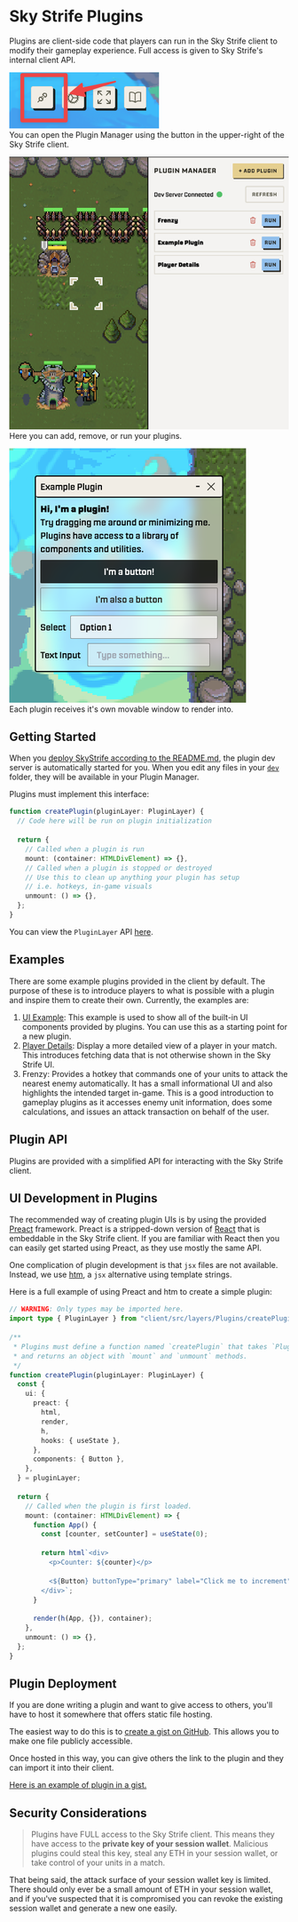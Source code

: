# Sky Strife Plugins

Plugins are client-side code that players can run in the Sky Strife client to modify their gameplay experience. Full access is given to Sky Strife's internal client API.

![plugin button location](./public/button.png)  
You can open the Plugin Manager using the button in the upper-right of the Sky Strife client.

![plugin manager sidebar](./public/sidebar.png)  
Here you can add, remove, or run your plugins.

![example plugin window](./public/plugin_window.png)  
Each plugin receives it's own movable window to render into.

## Getting Started

When you [deploy SkyStrife according to the README.md](../../README.md#initial-dev-setup), the plugin dev server is automatically started for you.
When you edit any files in your [`dev`](./dev) folder, they will be available in your Plugin Manager.

Plugins must implement this interface:

```typescript
function createPlugin(pluginLayer: PluginLayer) {
  // Code here will be run on plugin initialization

  return {
    // Called when a plugin is run
    mount: (container: HTMLDivElement) => {},
    // Called when a plugin is stopped or destroyed
    // Use this to clean up anything your plugin has setup
    // i.e. hotkeys, in-game visuals
    unmount: () => {},
  };
}
```

You can view the `PluginLayer` API [here](../client/src/layers/Plugins/createPluginLayer.ts).

## Examples

There are some example plugins provided in the client by default.
The purpose of these is to introduce players to what is possible with a plugin and inspire them to create their own.
Currently, the examples are:

1. [UI Example](tutorials/uiExample.md): This example is used to show all of the built-in UI components provided by plugins.
   You can use this as a starting point for a new plugin.
1. [Player Details](tutorials/playerDetails.md): Display a more detailed view of a player in your match.
   This introduces fetching data that is not otherwise shown in the Sky Strife UI.
1. Frenzy: Provides a hotkey that commands one of your units to attack the nearest enemy automatically.
   It has a small informational UI and also highlights the intended target in-game.
   This is a good introduction to gameplay plugins as it accesses enemy unit information, does some calculations, and issues an attack transaction on behalf of the user.

## Plugin API

Plugins are provided with a simplified API for interacting with the Sky Strife client.

## UI Development in Plugins

The recommended way of creating plugin UIs is by using the provided [Preact](https://preactjs.com/) framework.
Preact is a stripped-down version of [React](https://react.dev/) that is embeddable in the Sky Strife client.
If you are familiar with React then you can easily get started using Preact, as they use mostly the same API.

One complication of plugin development is that `jsx` files are not available.
Instead, we use [htm](https://github.com/developit/htm), a `jsx` alternative using template strings.

Here is a full example of using Preact and htm to create a simple plugin:

```typescript
// WARNING: Only types may be imported here.
import type { PluginLayer } from "client/src/layers/Plugins/createPluginLayer";

/**
 * Plugins must define a function named `createPlugin` that takes `PluginLayer`
 * and returns an object with `mount` and `unmount` methods.
 */
function createPlugin(pluginLayer: PluginLayer) {
  const {
    ui: {
      preact: {
        html,
        render,
        h,
        hooks: { useState },
      },
      components: { Button },
    },
  } = pluginLayer;

  return {
    // Called when the plugin is first loaded.
    mount: (container: HTMLDivElement) => {
      function App() {
        const [counter, setCounter] = useState(0);

        return html`<div>
          <p>Counter: ${counter}</p>

          <${Button} buttonType="primary" label="Click me to increment" onClick=${() => setCounter((c) => c + 1)} />
        </div>`;
      }

      render(h(App, {}), container);
    },
    unmount: () => {},
  };
}
```

## Plugin Deployment

If you are done writing a plugin and want to give access to others, you'll have to host it somewhere that offers static file hosting.

The easiest way to do this is to [create a gist on GitHub](https://docs.github.com/en/get-started/writing-on-github/editing-and-sharing-content-with-gists/creating-gists). This allows you to make one file publicly accessible.

Once hosted in this way, you can give others the link to the plugin and they can import it into their client.

[Here is an example of plugin in a gist.](https://gist.github.com/Kooshaba/d5b430dd44dc0da4fb2b0171eb7b6004)

## Security Considerations

> Plugins have FULL access to the Sky Strife client.
> This means they have access to the **private key of your session wallet**.
> Malicious plugins could steal this key, steal any ETH in your session wallet, or take control of your units in a match.

That being said, the attack surface of your session wallet key is limited.
There should only ever be a small amount of ETH in your session wallet, and if you've suspected that it is compromised you can revoke the existing session wallet and generate a new one easily.
